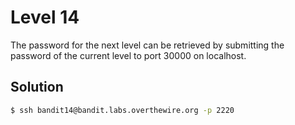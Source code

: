 # Level 14

The password for the next level can be retrieved by submitting the password of the current level to port 30000 on localhost.

## Solution

```bash
$ ssh bandit14@bandit.labs.overthewire.org -p 2220

```
